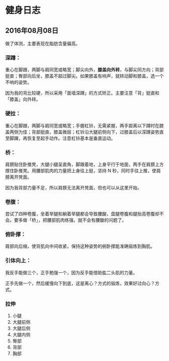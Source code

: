 # 健身日志

## 2016年08月08日

做了体测，主要表现在脂肪含量偏高。

### 深蹲：

重心在脚跟，两脚与肩同宽或略宽；脚尖向外，**膝盖向外转**，与脚尖同方向；背部挺直；臀部向后坐，膝盖不超过脚尖。如果膝盖有响声，就转动脚和膝盖，选一个不响的姿势。

因为我的背比较硬，所以采用「面墙深蹲」的方式矫正。主要注意「背」挺直和「膝盖」向外转。

### 硬拉：

重心在脚跟，两脚与肩同宽或略宽；手握杠铃，无需紧握，两手距离以下蹲时在膝盖两侧为佳；背部挺直，膝盖微屈；杠铃沿大腿前侧向下，过膝盖后以深蹲姿势直至脚踝，再恢复至起手动作。注意杠铃基本是垂直运动。

### 桥：

肩膀贴住卧推凳，大腿小腿呈直角，脚跟着地，上身平行于地面，两手在肩膀上方撑住卧推凳。用腰部肌肉的力量把上身往上挺，坚持 N 秒，同时手往上推，使肩膀离开凳面。

因为我背部力量不足，所以肩膀无法离开凳面，但也可以从这里开始。

### 卷腹：

尝试了四种卷腹，坐着举腿和躺着举腿都会导致腰酸，盘腿卷腹和腿抬高卷腹却不会。要多做「桥」，把腰部肌肉练强，就不会有腰酸的问题了。

### 俯卧撑：

肩部向后缩，使背肌向中间收紧，保持这种姿势的俯卧撑能准确锻炼到胸肌。

### 引体向上：

我反手能做三个，正手勉强一个，因为反手能借助肱二头肌的力量。

正手先做一个，然后缓慢向下到底，这是离心？方式的锻炼，效果好过向心？方式。

### 拉伸

1. 小腿
2. 大腿前侧
3. 大腿后侧
4. 大腿内侧
5. 臀部
6. 背部
7. 胸部